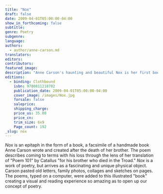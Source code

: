```yaml
---
title: "Nox"
draft: false
date: 2009-04-01T05:00:00-04:00
show_in_forthcoming: false
subtitle:
genre: Poetry
subgenre:
language:
authors:
  - author/anne-carson.md
translators:
editors:
contributors:
featured_image:
description: "Anne Carson's haunting and beautiful Nox is her first book of poetry in five years – a unique, illustrated, accordion-fold-out _book in a box._ "
editions:
  - binding: Clothbound
    isbn: 9780811218702
    publication_date: 2009-04-01T05:00:00-04:00
    cover_image: /images/Nox.jpg
    forsale: false
    saleprice:
    shipping_charge:
    price_us: 35.00
    price_cn:
    trim_size: 6x9
    Page_count: 192
_slug: nox
---
```


_Nox_ is an epitaph in the form of a book, a facsimile of a handmade book Anne Carson wrote and created after the death of her brother. The poem describes coming to terms with his loss through the lens of her translation of "Poem 101" by Catallus "for his brother who died in the Troad." _Nox_ is a work of poetry, but arrives as a fascinating and unique physical object. Carson pasted old letters, family photos, collages and sketches on pages. The poems, typed on a computer, were added to this illustrated "book" creating a visual and reading experience so amazing as to open up our concept of poetry.

